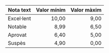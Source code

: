 Nota text   | Valor mínim | Valor màxim  |
------------|------------:|-------------:|
Excel·lent  |       10,00 |         9,00 |
Notable     |        8,99 |         6,50 |
Aprovat     |        6,40 |         5,00 |
Suspès      |        4,90 |         0,00 |